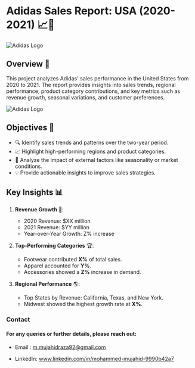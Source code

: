 # Adidas Sales Report: USA (2020-2021) 📈👟 

![Adidas Logo](https://media4.giphy.com/media/v1.Y2lkPTc5MGI3NjExZ2c0NzF0cjRmOWl0ZHI3ODBrOGdlOWJiMmM5aHg5Nzg5cHd3Y2NjdiZlcD12MV9pbnRlcm5hbF9naWZfYnlfaWQmY3Q9Zw/slrATiQg5O1dm/giphy.webp)


## Overview 🌟 
This project analyzes Adidas' sales performance in the United States from 2020 to 2021. The report provides insights into sales trends, regional performance, product category contributions, and key metrics such as revenue growth, seasonal variations, and customer preferences.

![Adidas Logo](https://media1.giphy.com/media/v1.Y2lkPTc5MGI3NjExbWhkYTliczQ1cmlhYzAzNGFyNHAwcjlzZGtwdmM0Nm9pdmZkNDljZSZlcD12MV9pbnRlcm5hbF9naWZfYnlfaWQmY3Q9Zw/jGFOU6WSXrSzm/giphy.webp)

## Objectives 🎯
- 🔍 Identify sales trends and patterns over the two-year period.
- 📈 Highlight high-performing regions and product categories.
- 🧩 Analyze the impact of external factors like seasonality or market conditions.
- 💡 Provide actionable insights to improve sales strategies.

## Key Insights 📊
1. **Revenue Growth** 🚀:
   - 2020 Revenue: $XX million
   - 2021 Revenue: $YY million
   - Year-over-Year Growth: Z% increase

2. **Top-Performing Categories** 🏆:
   - Footwear contributed **X%** of total sales.
   - Apparel accounted for **Y%**.
   - Accessories showed a **Z%** increase in demand.

3. **Regional Performance** 🌎:
   - Top States by Revenue: California, Texas, and New York.
   - Midwest showed the highest growth rate at **X%**.



### Contact

#### For any queries or further details, please reach out:

* Email : m.mujahidraza92@gmail.com 

* LinkedIn: www.linkedin.com/in/mohammed-mujahid-9990b42a7
